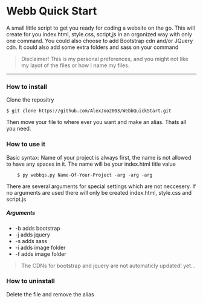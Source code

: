 # Webb Quick Start

A small little script to get you ready for coding a website on the go. This will create for you index.html, style.css, script,js in an orgonized way with only one command. You could also choose to add Bootstrap cdn and/or JQuery cdn. It could also add some extra folders and sass on your command

> Disclaimer! This is my personal preferences, and you might not like my layot of the files or how I name my files.
---
### How to install

Clone the repositry
    
    $ git clone https://github.com/AlexJoo2003/WebbQuickStart.git
Then move your file to where ever you want and make an alias. Thats all you need.

### How to use it

Basic syntax:
Name of your project is always first, the name is not allowed to have any spaces in it. The name will be your index.html title value
```
    $ py webbqs.py Name-Of-Your-Project -arg -arg -arg
```
There are several arguments for special settings which are not neccesery. If no arguments are used there will only be created index.html, style.css and script.js

##### Arguments

* -b adds bootstrap
* -j adds jquery
* -s adds sass
* -i adds image folder
* -f adds image folder

> The CDNs for bootstrap and jquery are not automaticly updated! yet...

### How to uninstall 

Delete the file and remove the alias
